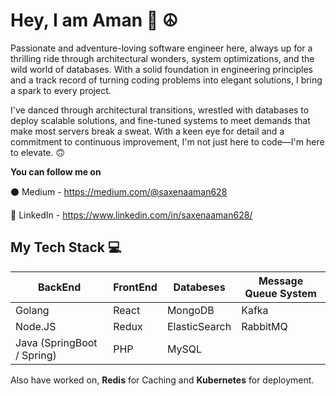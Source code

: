 # Hey, I am Aman :high_brightness: :peace_symbol:
Passionate and adventure-loving software engineer here, always up for a thrilling ride through architectural wonders, system optimizations, and the wild world of databases. With a solid foundation in engineering principles and a track record of turning coding problems into elegant solutions, I bring a spark to every project.

I've danced through architectural transitions, wrestled with databases to deploy scalable solutions, and fine-tuned systems to meet demands that make most servers break a sweat. With a keen eye for detail and a commitment to continuous improvement, I'm not just here to code—I'm here to elevate. :upside_down_face:

**You can follow me on**

:black_circle: Medium - https://medium.com/@saxenaaman628

:large_blue_circle: LinkedIn - https://www.linkedin.com/in/saxenaaman628/

## My Tech Stack :computer:

| BackEnd | FrontEnd | Databeses | Message Queue System 
| --- | --- | --- | --- | 
| Golang | React | MongoDB | Kafka | 
| Node.JS | Redux | ElasticSearch | RabbitMQ | 
| Java (SpringBoot / Spring) | PHP | MySQL |  | 

Also have worked on, **Redis** for Caching and **Kubernetes** for deployment.
